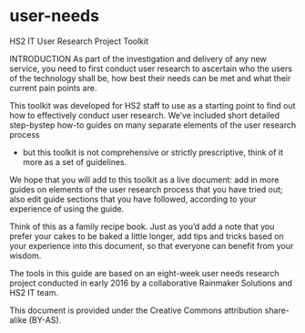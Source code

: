 # user-needs
HS2 IT User Research Project Toolkit 

INTRODUCTION
As part of the investigation and delivery of any new service, you need to first
conduct user research to ascertain who the users of the technology shall be,
how best their needs can be met and what their current pain points are.

This toolkit was developed for HS2 staff to use as a starting point to find out how to
effectively conduct user research. We’ve included short detailed step-bystep
how-to guides on many separate elements of the user research process
- but this toolkit is not comprehensive or strictly prescriptive, think of it more
as a set of guidelines.

We hope that you will add to this toolkit as a live document: add in more
guides on elements of the user research process that you have tried out; also
edit guide sections that you have followed, according to your experience of
using the guide.

Think of this as a family recipe book. Just as you’d add a note that you
prefer your cakes to be baked a little longer, add tips and tricks based on
your experience into this document, so that everyone can benefit from your
wisdom.

The tools in this guide are based on an eight-week user needs research
project conducted in early 2016 by a collaborative Rainmaker Solutions and
HS2 IT team.

This document is provided under the Creative Commons attribution share-alike (BY-AS).

